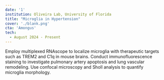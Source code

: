 ```yaml
---
date: '1'
institution: Oliveira Lab, University of Florida
title: "Microglia in Hypertension"
cover: './blank.png'
cta: 'Amongus'
tech:
  - August 2024 - Present
---
```


Employ multiplexed RNAscope to localize microglia with therapeutic targets such as TREM2 and C1q in mouse brains. Conduct immunofluorescence staining to investigate pulmonary artery apoptosis and lung vascular remodeling. Use confocal microscopy and Sholl analysis to quantify microglia morphology.